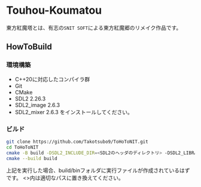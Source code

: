 # Touhou-Koumatou
東方紅魔塔とは、有志の``SNIT SOFT``による東方紅魔郷のリメイク作品です。

## HowToBuild
### 環境構築
+ C++20に対応したコンパイラ群
+ Git
+ CMake
+ SDL2 2.26.3
+ SDL2_image 2.6.3
+ SDL2_mixer 2.6.3
をインストールしてください。

### ビルド
```sh
git clone https://github.com/Takotsubo9/ToHoToNIT.git
cd ToHoToNIT
cmake -B build -DSDL2_INCLUDE_DIR=<SDL2のヘッダのディレクトリ> -DSDL2_LIBRARY_DIR=<SDL2のライブラリのディレクトリ> .
cmake --build build
```
上記を実行した場合、build/binフォルダに実行ファイルが作成されているはずです。
<>内は適切なパスに置き換えてください。

